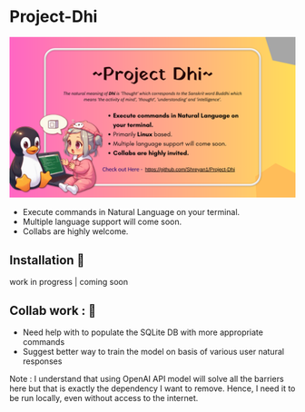 # Project-Dhi

![dhi](./materials/dhi2.png)

- Execute commands in Natural Language on your terminal. 
- Multiple language support will come soon. 
- Collabs are highly welcome.

## Installation 💾

work in progress
|
coming soon

## Collab work : 🤝
- Need help with to populate the SQLite DB with more appropriate commands
- Suggest better way to train the model on basis of various user natural responses

Note : I understand that using OpenAI API model will solve all the barriers here but that is exactly the dependency I want to remove. 
       Hence, I need it to be run locally, even without access to the internet.

